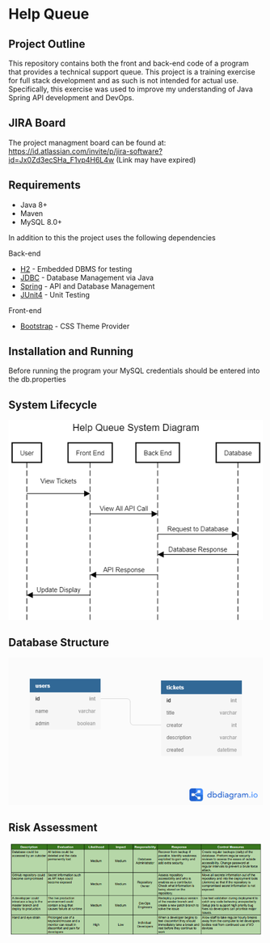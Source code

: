 # Help Queue



## Project Outline

This repository contains both the front and back-end code of a program that provides a technical support queue. This project is a training exercise for full stack development and as such is not intended for actual use. Specifically, this exercise was used to improve my understanding of Java Spring API development and DevOps.

## JIRA Board

The project managment board can be found at:
https://id.atlassian.com/invite/p/jira-software?id=Jx0Zd3ecSHa_F1vp4H6L4w
(Link may have expired)

## Requirements

* Java 8+
* Maven
* MySQL 8.0+

In addition to this the project uses the following dependencies 

Back-end
* [H2](https://h2database.com) - Embedded DBMS for testing
* [JDBC](https://docs.oracle.com/javase/8/docs/technotes/guides/jdbc/) - Database Management via Java
* [Spring](https://spring.io/) - API and Database Management
* [JUnit4](https://junit.org/junit4/) - Unit Testing

Front-end
* [Bootstrap](https://getbootstrap.com/) - CSS Theme Provider

## Installation and Running

Before running the program your MySQL credentials should be entered into the db.properties

## System Lifecycle
![Lifecycle](images/lifecycle.png)

## Database Structure
![Database](images/database.png)

## Risk Assessment
![Risk Assesment](images/risk_assessment.PNG)


